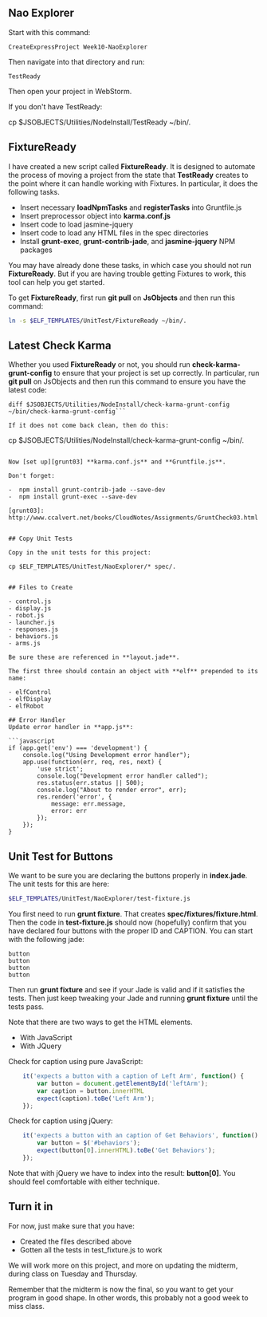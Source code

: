 ## Nao Explorer

Start with this command:

	CreateExpressProject Week10-NaoExplorer

Then navigate into that directory and run:

	TestReady

Then open your project in WebStorm.

If you don't have TestReady:

cp $JSOBJECTS/Utilities/NodeInstall/TestReady ~/bin/.

## FixtureReady

I have created a new script called **FixtureReady**. It is designed to automate the process of moving a project from the state that **TestReady** creates to the point where it can handle working with Fixtures. In particular, it does the following tasks.

- Insert necessary **loadNpmTasks** and **registerTasks** into Gruntfile.js
- Insert preprocessor object into **karma.conf.js**
- Insert code to load jasmine-jquery
- Insert code to load any HTML files in the spec directories
- Install **grunt-exec**, **grunt-contrib-jade**, and **jasmine-jquery** NPM packages

You may have already done these tasks, in which case you should not run **FixtureReady**. But if you are having trouble getting Fixtures to work, this tool can help you get started.

To get **FixtureReady**, first run **git pull** on **JsObjects** and then run this command:

```bash
ln -s $ELF_TEMPLATES/UnitTest/FixtureReady ~/bin/.
```


## Latest Check Karma

Whether you used **FixtureReady** or not, you should run **check-karma-grunt-config** to ensure that your project is set up correctly. In particular, run **git pull** on JsObjects and then run this command to ensure you have the latest code:

```
diff $JSOBJECTS/Utilities/NodeInstall/check-karma-grunt-config ~/bin/check-karma-grunt-config```

If it does not come back clean, then do this:

```
cp $JSOBJECTS/Utilities/NodeInstall/check-karma-grunt-config ~/bin/.
```

Now [set up][grunt03] **karma.conf.js** and **Gruntfile.js**.

Don't forget:

-  npm install grunt-contrib-jade --save-dev
-  npm install grunt-exec --save-dev

[grunt03]: http://www.ccalvert.net/books/CloudNotes/Assignments/GruntCheck03.html


## Copy Unit Tests

Copy in the unit tests for this project:

cp $ELF_TEMPLATES/UnitTest/NaoExplorer/* spec/.


## Files to Create

- control.js
- display.js
- robot.js
- launcher.js
- responses.js
- behaviors.js
- arms.js

Be sure these are referenced in **layout.jade**.

The first three should contain an object with **elf** prepended to its name:

- elfControl
- elfDisplay
- elfRobot

## Error Handler
Update error handler in **app.js**:

```javascript
if (app.get('env') === 'development') {
    console.log("Using Development error handler");
    app.use(function(err, req, res, next) {
        'use strict';
        console.log("Development error handler called");
        res.status(err.status || 500);
        console.log("About to render error", err);
        res.render('error', {
            message: err.message,
            error: err
        });
    });
}
```

## Unit Test for Buttons

We want to be sure you are declaring the buttons properly in **index.jade**. The unit tests for this are here:

```bash
$ELF_TEMPLATES/UnitTest/NaoExplorer/test-fixture.js  
```

You first need to run **grunt fixture**. That creates **spec/fixtures/fixture.html**. Then the code in **test-fixture.js** should now (hopefully) confirm that you have declared four buttons with the proper ID and CAPTION. You can start with the following jade:

```jade
button
button
button
button
```

Then run **grunt fixture** and see if your Jade is valid and if it satisfies the tests. Then just keep tweaking your Jade and running **grunt fixture** until the tests pass.

Note that there are two ways to get the HTML elements.

- With JavaScript
- With JQuery

Check for caption using pure JavaScript:

```javascript
    it('expects a button with a caption of Left Arm', function() {
        var button = document.getElementById('leftArm');
        var caption = button.innerHTML
        expect(caption).toBe('Left Arm');
    });
```

Check for caption using jQuery: 

```javascript
    it('expects a button with an caption of Get Behaviors', function() {
        var button = $('#behaviors');
        expect(button[0].innerHTML).toBe('Get Behaviors');
    });

```

Note that with jQuery we have to index into the result: **button[0]**. You should feel comfortable with either technique.

## Turn it in

For now, just make sure that you have:

- Created the files described above
- Gotten all the tests in test_fixture.js to work

We will work more on this project, and more on updating the midterm, during class on Tuesday and Thursday.

Remember that the midterm is now the final, so you want to get your program in good shape. In other words, this probably not a good week to miss class.